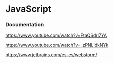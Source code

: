# JavaScript







### Documentation

https://www.youtube.com/watch?v=FtaQSdrl7YA

https://www.youtube.com/watch?v=_zPNLidkNYk

https://www.jetbrains.com/es-es/webstorm/

